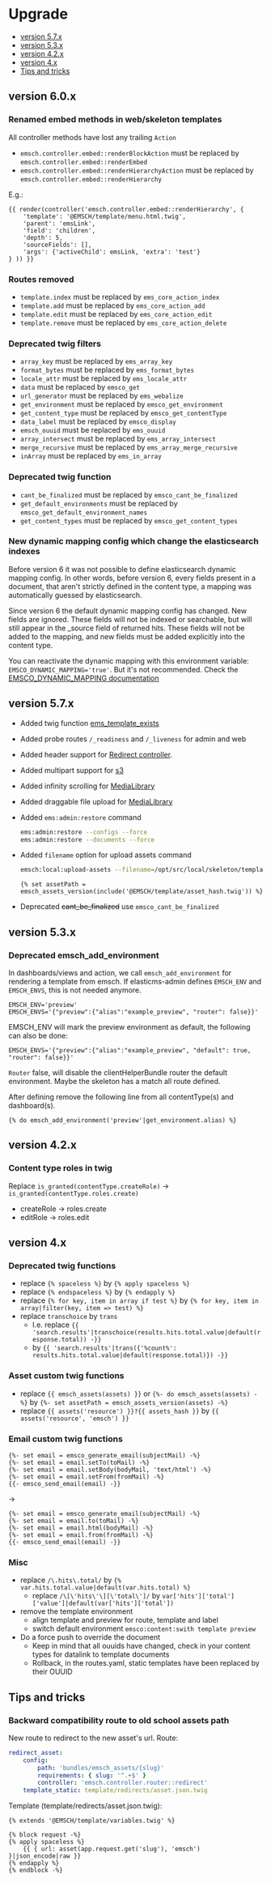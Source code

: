 # Upgrade

  * [version 5.7.x](#version-57x)
  * [version 5.3.x](#version-53x)
  * [version 4.2.x](#version-42x)
  * [version 4.x](#version-4x)
  * [Tips and tricks](#tips-and-tricks)

## version 6.0.x

### Renamed embed methods in web/skeleton templates

All controller methods have lost any trailing `Action`

* `emsch.controller.embed::renderBlockAction` must be replaced by `emsch.controller.embed::renderEmbed`
* `emsch.controller.embed::renderHierarchyAction` must be replaced by `emsch.controller.embed::renderHierarchy`

E.g.:

```twig
{{ render(controller('emsch.controller.embed::renderHierarchy', {
    'template': '@EMSCH/template/menu.html.twig',
    'parent': 'emsLink',
    'field': 'children',
    'depth': 5,
    'sourceFields': [],
    'args': {'activeChild': emsLink, 'extra': 'test'}
} )) }}
```

### Routes removed

* `template.index` must be replaced by `ems_core_action_index`
* `template.add` must be replaced by `ems_core_action_add`
* `template.edit` must be replaced by `ems_core_action_edit`
* `template.remove` must be replaced by `ems_core_action_delete`

### Deprecated twig filters

* `array_key` must be replaced by `ems_array_key`
* `format_bytes` must be replaced by `ems_format_bytes`
* `locale_attr` must be replaced by `ems_locale_attr`
* `data` must be replaced by `emsco_get`
* `url_generator` must be replaced by `ems_webalize`
* `get_environment` must be replaced by `emsco_get_environment`
* `get_content_type` must be replaced by `emsco_get_contentType`
* `data_label` must be replaced by `emsco_display`
* `emsch_ouuid` must be replaced by `ems_ouuid`
* `array_intersect` must be replaced by `ems_array_intersect`
* `merge_recursive` must be replaced by `ems_array_merge_recursive`
* `inArray` must be replaced by `ems_in_array`

### Deprecated twig function

* `cant_be_finalized` must be replaced by `emsco_cant_be_finalized`
* `get_default_environments` must be replaced by `emsco_get_default_environment_names`
* `get_content_types` must be replaced by `emsco_get_content_types`

### New dynamic mapping config which change the elasticsearch indexes

Before version 6 it was not possible to define elasticsearch dynamic mapping config. In other words, before version 6, every fields present in a document, that aren't strictly defined in the content type, a mapping was automatically guessed by elasticsearch.

Since version 6 the default dynamic mapping config has changed. New fields are ignored. These fields will not be indexed or searchable, but will still appear in the _source field of returned hits. These fields will not be added to the mapping, and new fields must be added explicitly into the content type.

You can reactivate the dynamic mapping with this environment variable:  `EMSCO_DYNAMIC_MAPPING='true'`. But it's not recommended. Check the [EMSCO_DYNAMIC_MAPPING documentation](elasticms-admin/environment-variables.md#emscodynamicmapping)

## version 5.7.x

* Added twig function [ems_template_exists](./site-building/twig.md#ems_template_exists)
* Added probe routes `/_readiness` and `/_liveness` for admin and web
* Added header support for [Redirect controller](./dev/client-helper-bundle/routing.md#redirect-controller).
* Added multipart support for [s3](./dev/common-bundle/storages.md#s3)
* Added infinity scrolling for [MediaLibrary](./dev/core-bundle/twig/component.md#media-library)
* Added draggable file upload for [MediaLibrary](./dev/core-bundle/twig/component.md#media-library)
* Added `ems:admin:restore` command
  ```bash
  ems:admin:restore --configs --force
  ems:admin:restore --documents --force
  ```
* Added `filename` option for upload assets command
  ```bash
  emsch:local:upload-assets --filename=/opt/src/local/skeleton/template/asset_hash.twig
  ```
  
  ```twig
  {% set assetPath = emsch_assets_version(include('@EMSCH/template/asset_hash.twig')) %}
  ```
* Deprecated ~~cant_be_finalized~~ use `emsco_cant_be_finalized`

## version 5.3.x

### Deprecated emsch_add_environment 

In dashboards/views and action, we call `emsch_add_environment` for rendering a template from emsch.
If elasticms-admin defines `EMSCH_ENV` and `EMSCH_ENVS`, this is not needed anymore.

```.env
EMSCH_ENV='preview'
EMSCH_ENVS='{"preview":{"alias":"example_preview", "router": false}}' 
```

EMSCH_ENV will mark the preview environment as default, the following can also be done:
```.env
EMSCH_ENVS='{"preview":{"alias":"example_preview", "default": true, "router": false}}' 
```

`Router` false, will disable the clientHelperBundle router the default environment. 
Maybe the skeleton has a match all route defined.

After defining remove the following line from all contentType(s) and dashboard(s).
```twig
{% do emsch_add_environment('preview'|get_environment.alias) %} 
```

## version 4.2.x

### Content type roles in twig
Replace `is_granted(contentType.createRole)` → `is_granted(contentType.roles.create)`
* createRole → roles.create
* editRole → roles.edit

## version 4.x

### Deprecated twig functions
* replace `{% spaceless %}` by `{% apply spaceless %}`
* replace `{% endspaceless %}` by `{% endapply %}`
* replace `{% for key, item in array if test %}` by  `{% for key, item in array|filter(key, item => test) %}`
* replace `transchoice` by `trans`
  * I.e. replace `{{ 'search.results'|transchoice(results.hits.total.value|default(response.total)) -}}`
  * by `{{ 'search.results'|trans({'%count%': results.hits.total.value|default(response.total)}) -}}`

### Asset custom twig functions
* replace `{{ emsch_assets(assets) }}` or `{%- do emsch_assets(assets) -%}` by `{%- set assetPath = emsch_assets_version(assets) -%}`
* replace `{{ assets('resource') }}?{{ assets_hash }}` by `{{ assets('resource', 'emsch') }}`

### Email custom twig functions
```twig
{%- set email = emsco_generate_email(subjectMail) -%}
{%- set email = email.setTo(toMail) -%}
{%- set email = email.setBody(bodyMail, 'text/html') -%}
{%- set email = email.setFrom(fromMail) -%}
{{- emsco_send_email(email) -}}
```
→
```twig
{%- set email = emsco_generate_email(subjectMail) -%}
{%- set email = email.to(toMail) -%}
{%- set email = email.html(bodyMail) -%}
{%- set email = email.from(fromMail) -%}
{{- emsco_send_email(email) -}}
```

### Misc
* replace `/\.hits\.total/` by `{% var.hits.total.value|default(var.hits.total) %}`
  * replace `/\[\'hits\'\][\'total\']/` by `var['hits']['total']['value']|default(var['hits']['total'])`
* remove the template environment
  * align template and preview for route, template and label
  * switch default environment `emsco:content:swith template preview`
* Do a force push to override the document
  * Keep in mind that all ouuids have changed, check in your content types for datalink to template documents
  * Rollback, in the routes.yaml, static templates have been replaced by their OUUID

## Tips and tricks

### Backward compatibility route to old school assets path

New route to redirect to the new asset's url. Route:

```yaml
redirect_asset:
    config:
        path: 'bundles/emsch_assets/{slug}'
        requirements: { slug: '^.+$' }
        controller: 'emsch.controller.router::redirect'
    template_static: template/redirects/asset.json.twig
```

Template (template/redirects/asset.json.twig):

```twig
{% extends '@EMSCH/template/variables.twig' %}

{% block request -%}
{% apply spaceless %}
    {{ { url: asset(app.request.get('slug'), 'emsch') }|json_encode|raw }}
{% endapply %}
{% endblock -%}
```
